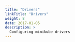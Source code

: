 ```yaml
---
title: "Drivers"
linkTitle: "Drivers"
weight: 8
date: 2017-01-05
description: >
  Configuring minikube drivers
---
```

